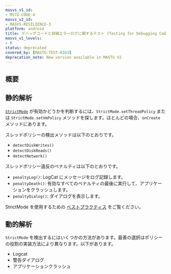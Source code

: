 ```yaml
---
masvs_v1_id:
- MSTG-CODE-4
masvs_v2_id:
- MASVS-RESILIENCE-3
platform: android
title: デバッグコードと詳細エラーログに関するテスト (Testing for Debugging Code and Verbose Error Logging)
masvs_v1_levels:
- R
status: deprecated
covered_by: [MASTG-TEST-0263]
deprecation_note: New version available in MASTG V2
---
```


## 概要

## 静的解析

[`StrictMode`](https://developer.android.com/reference/android/os/StrictMode) が有効かどうかを判断するには、`StrictMode.setThreadPolicy` または `StrictMode.setVmPolicy` メソッドを探します。ほとんどの場合、`onCreate` メソッドにあります。

スレッドポリシーの検出メソッドは以下のとおりです。

- `detectDiskWrites()`
- `detectDiskReads()`
- `detectNetwork()`

スレッドポリシー違反のペナルティは以下のとおりです。

- `penaltyLog()`: LogCat にメッセージをログ記録します。
- `penaltyDeath()`: 有効なすべてのペナルティの最後に実行して、アプリケーションをクラッシュします。
- `penaltyDialog()`: ダイアログを表示します。

StrictMode を使用するための [ベストプラクティス](https://code.tutsplus.com/tutorials/android-best-practices-strictmode--mobile-7581 "Android Best Practices: StrictMode") をご覧ください。

## 動的解析

`StrictMode` を検出するにはいくつかの方法があります。最善の選択はポリシーの役割の実装方法により異なります。以下があります。

- Logcat
- 警告ダイアログ
- アプリケーションクラッシュ
